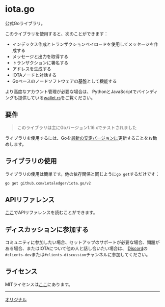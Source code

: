 # iota.go

公式Goライブラリ。

このライブラリを使用すると、次のことができます：

- インデックス作成とトランザクションペイロードを使用してメッセージを作成する
- メッセージと出力を取得する
- トランザクションに署名する
- アドレスを生成する
- IOTAノードと対話する
- Goベースのノードソフトウェアの基盤として機能する

より高度なアカウント管理が必要な場合は、
PythonとJavaScriptでバインディングも提供している[wallet.rs](https://github.com/iotaledger/wallet.rs)をご覧ください。

## 要件

> このライブラリは主にGoバージョン1.16.xでテストされました

ライブラリを使用するには、Goを[最新の安定バージョンに](https://golang.org/)更新することをお勧めします。

## ライブラリの使用

ライブラリの使用は簡単です。他の依存関係と同じように`go get`するだけです：

```bash
go get github.com/iotaledger/iota.go/v2
```

## APIリファレンス

[ここ](https://pkg.go.dev/github.com/iotaledger/iota.go/v2)でAPIリファレンスを読むことができます。

## ディスカッションに参加する

コミュニティに参加したい場合、セットアップのサポートが必要な場合、問題がある場合、またはIOTAについて他の人と話し合いたい場合は、
[Discord](https://discord.iota.org/)の`#clients-dev`または`#clients-discussion`チャンネルに参加してください。

## ライセンス

MITライセンスは[ここ](LICENSE)にあります。

---
[オリジナル](https://github.com/iotaledger/iota.go/blob/main/README.md)
